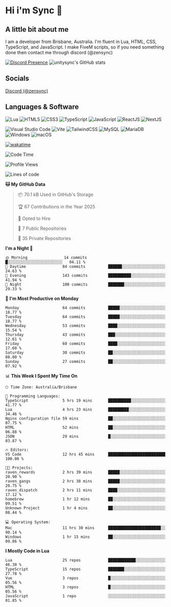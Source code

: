 # Hi i'm Sync 👋

## A little bit about me
I am a developer from Brisbane, Australia. I'm fluent in Lua, HTML, CSS, TypeScript, and JavaScript. I make FiveM scripts, so if you need something done then contact me through discord (@zensync)

[![Discord Presence](https://lanyard.cnrad.dev/api/265742868587479050)](https://discord.com/users/265742868587479050)
![unitysync's GitHub stats](https://github-readme-stats.vercel.app/api?username=unitysync&show_icons=true&theme=ambient_gradient)

## Socials
<p><a href="https://discord.com/users/265742868587479050">Discord (@zensync)</a></p>

## Languages & Software
![Lua](https://img.shields.io/badge/lua-%232C2D72.svg?style=for-the-badge&logo=lua&logoColor=white) ![HTML5](https://img.shields.io/badge/html5-%23E34F26.svg?style=for-the-badge&logo=html5&logoColor=white) ![CSS3](https://img.shields.io/badge/css3-%231572B6.svg?style=for-the-badge&logo=css3&logoColor=white) ![TypeScript](https://img.shields.io/badge/TypeScript-3178C6?logo=typescript&logoColor=fff&style=for-the-badge) ![JavaScript](https://img.shields.io/badge/javascript-%23323330.svg?style=for-the-badge&logo=javascript&logoColor=%23F7DF1E) ![ReactJS](https://shields.io/badge/react-black?logo=react&style=for-the-badge) ![NextJS](https://img.shields.io/badge/next.js-000000?style=for-the-badge&logo=nextdotjs&logoColor=white)

![Visual Studio Code](https://custom-icon-badges.demolab.com/badge/Visual%20Studio%20Code-0078d7.svg?logo=vsc&logoColor=white&style=for-the-badge) ![Vite](https://img.shields.io/badge/Vite-646CFF?style=for-the-badge&logo=Vite&logoColor=white) ![TailwindCSS](https://img.shields.io/badge/tailwindcss-%2338B2AC.svg?style=for-the-badge&logo=tailwind-css&logoColor=white) ![MySQL](https://img.shields.io/badge/MySQL-4479A1?style=for-the-badge&logo=mysql&logoColor=white) ![MariaDB](https://img.shields.io/badge/MariaDB-003545?style=for-the-badge&logo=mariadb&logoColor=white) ![Windows](https://custom-icon-badges.demolab.com/badge/Windows-0078D6?logo=windows11&logoColor=white&style=for-the-badge) ![macOS](https://img.shields.io/badge/macOS-000000?logo=apple&logoColor=F0F0F0&style=for-the-badge)

[![wakatime](https://wakatime.com/badge/user/018c590e-972a-4f9d-bbc0-f77a1b8e8227.svg?style=for-the-badge)](https://wakatime.com/@unitysync)

<!--START_SECTION:waka-->
![Code Time](http://img.shields.io/badge/Code%20Time-341%20hrs%2057%20mins-blue)

![Profile Views](http://img.shields.io/badge/Profile%20Views-85-blue)

![Lines of code](https://img.shields.io/badge/From%20Hello%20World%20I%27ve%20Written-368.9%20thousand%20lines%20of%20code-blue)

**🐱 My GitHub Data** 

> 📦 70.1 kB Used in GitHub's Storage 
 > 
> 🏆 67 Contributions in the Year 2025
 > 
> 💼 Opted to Hire
 > 
> 📜 7 Public Repositories 
 > 
> 🔑 35 Private Repositories 
 > 
**I'm a Night 🦉** 

```text
🌞 Morning                14 commits          █░░░░░░░░░░░░░░░░░░░░░░░░   04.11 % 
🌆 Daytime                84 commits          ██████░░░░░░░░░░░░░░░░░░░   24.63 % 
🌃 Evening                143 commits         ██████████░░░░░░░░░░░░░░░   41.94 % 
🌙 Night                  100 commits         ███████░░░░░░░░░░░░░░░░░░   29.33 % 
```
📅 **I'm Most Productive on Monday** 

```text
Monday                   64 commits          █████░░░░░░░░░░░░░░░░░░░░   18.77 % 
Tuesday                  64 commits          █████░░░░░░░░░░░░░░░░░░░░   18.77 % 
Wednesday                53 commits          ████░░░░░░░░░░░░░░░░░░░░░   15.54 % 
Thursday                 43 commits          ███░░░░░░░░░░░░░░░░░░░░░░   12.61 % 
Friday                   60 commits          ████░░░░░░░░░░░░░░░░░░░░░   17.60 % 
Saturday                 30 commits          ██░░░░░░░░░░░░░░░░░░░░░░░   08.80 % 
Sunday                   27 commits          ██░░░░░░░░░░░░░░░░░░░░░░░   07.92 % 
```


📊 **This Week I Spent My Time On** 

```text
🕑︎ Time Zone: Australia/Brisbane

💬 Programming Languages: 
TypeScript               5 hrs 19 mins       ██████████░░░░░░░░░░░░░░░   41.77 % 
Lua                      4 hrs 23 mins       █████████░░░░░░░░░░░░░░░░   34.46 % 
Nginx configuration file 59 mins             ██░░░░░░░░░░░░░░░░░░░░░░░   07.75 % 
HTML                     52 mins             ██░░░░░░░░░░░░░░░░░░░░░░░   06.88 % 
JSON                     29 mins             █░░░░░░░░░░░░░░░░░░░░░░░░   03.87 % 

🔥 Editors: 
VS Code                  12 hrs 45 mins      █████████████████████████   100.00 % 

🐱‍💻 Projects: 
raven_rewards            2 hrs 39 mins       █████░░░░░░░░░░░░░░░░░░░░   20.90 % 
raven_gangs              2 hrs 38 mins       █████░░░░░░░░░░░░░░░░░░░░   20.75 % 
raven_dispatch           2 hrs 11 mins       ████░░░░░░░░░░░░░░░░░░░░░   17.12 % 
homebrew                 1 hr 12 mins        ██░░░░░░░░░░░░░░░░░░░░░░░   09.51 % 
Unknown Project          1 hr 4 mins         ██░░░░░░░░░░░░░░░░░░░░░░░   08.44 % 

💻 Operating System: 
Mac                      11 hrs 30 mins      ███████████████████████░░   90.14 % 
Windows                  1 hr 15 mins        ██░░░░░░░░░░░░░░░░░░░░░░░   09.86 % 
```

**I Mostly Code in Lua** 

```text
Lua                      25 repos            ████████████░░░░░░░░░░░░░   46.30 % 
TypeScript               15 repos            ███████░░░░░░░░░░░░░░░░░░   27.78 % 
Vue                      3 repos             █░░░░░░░░░░░░░░░░░░░░░░░░   05.56 % 
HTML                     3 repos             █░░░░░░░░░░░░░░░░░░░░░░░░   05.56 % 
JavaScript               1 repo              ░░░░░░░░░░░░░░░░░░░░░░░░░   01.85 % 
```




<!--END_SECTION:waka-->
